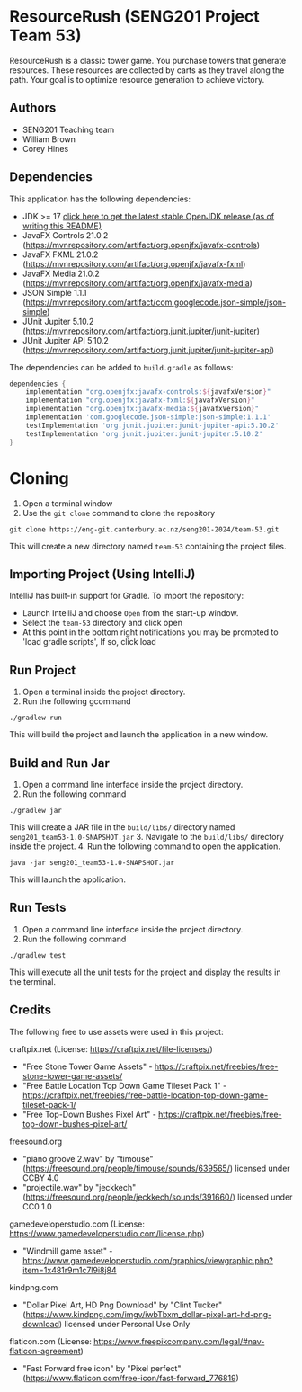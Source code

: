 # ResourceRush (SENG201 Project Team 53)
ResourceRush is a classic tower game. You purchase towers that generate resources. These resources are collected by 
carts as they travel along the path. Your goal is to optimize resource generation to achieve victory.

## Authors
- SENG201 Teaching team
- William Brown
- Corey Hines


## Dependencies
This application has the following dependencies:
- JDK >= 17 [click here to get the latest stable OpenJDK release (as of writing this README)](https://jdk.java.net/18/)
- JavaFX Controls 21.0.2 (https://mvnrepository.com/artifact/org.openjfx/javafx-controls)
- JavaFX FXML 21.0.2 (https://mvnrepository.com/artifact/org.openjfx/javafx-fxml)
- JavaFX Media 21.0.2 (https://mvnrepository.com/artifact/org.openjfx/javafx-media)
- JSON Simple 1.1.1 (https://mvnrepository.com/artifact/com.googlecode.json-simple/json-simple)
- JUnit Jupiter 5.10.2 (https://mvnrepository.com/artifact/org.junit.jupiter/junit-jupiter)
- JUnit Jupiter API 5.10.2 (https://mvnrepository.com/artifact/org.junit.jupiter/junit-jupiter-api)

The dependencies can be added to `build.gradle` as follows:
```gradle
dependencies {
    implementation "org.openjfx:javafx-controls:${javafxVersion}"
    implementation "org.openjfx:javafx-fxml:${javafxVersion}"
    implementation "org.openjfx:javafx-media:${javafxVersion}"
    implementation 'com.googlecode.json-simple:json-simple:1.1.1'
    testImplementation 'org.junit.jupiter:junit-jupiter-api:5.10.2'
    testImplementation 'org.junit.jupiter:junit-jupiter:5.10.2'
}
```


# Cloning
1. Open a terminal window
2. Use the `git clone` command to clone the repository
```
git clone https://eng-git.canterbury.ac.nz/seng201-2024/team-53.git
```
This will create a new directory named `team-53` containing the project files.


## Importing Project (Using IntelliJ)
IntelliJ has built-in support for Gradle. To import the repository:

- Launch IntelliJ and choose `Open` from the start-up window.
- Select the `team-53` directory and click open
- At this point in the bottom right notifications you may be prompted to 'load gradle scripts', If so, click load


## Run Project
1. Open a terminal inside the project directory.
2. Run the following gcommand
```
./gradlew run
```
This will build the project and launch the application in a new window.


## Build and Run Jar
1. Open a command line interface inside the project directory.
2. Run the following command
```
./gradlew jar
```
This will create a JAR file in the `build/libs/` directory named `seng201_team53-1.0-SNAPSHOT.jar`
3. Navigate to the `build/libs/` directory inside the project.
4. Run the following command to open the application.
```
java -jar seng201_team53-1.0-SNAPSHOT.jar
```
This will launch the application.


## Run Tests
1. Open a command line interface inside the project directory.
2. Run the following command
```
./gradlew test
```
This will execute all the unit tests for the project and display the results in the terminal.


## Credits 
The following free to use assets were used in this project:

craftpix.net (License: https://craftpix.net/file-licenses/)
- "Free Stone Tower Game Assets" - https://craftpix.net/freebies/free-stone-tower-game-assets/  
- "Free Battle Location Top Down Game Tileset Pack 1" - https://craftpix.net/freebies/free-battle-location-top-down-game-tileset-pack-1/
- "Free Top-Down Bushes Pixel Art" - https://craftpix.net/freebies/free-top-down-bushes-pixel-art/

freesound.org
- "piano groove 2.wav" by "timouse" (https://freesound.org/people/timouse/sounds/639565/) licensed under CCBY 4.0
- "projectile.wav" by "jeckkech" (https://freesound.org/people/jeckkech/sounds/391660/) licensed under CC0 1.0

gamedeveloperstudio.com (License: https://www.gamedeveloperstudio.com/license.php)
- "Windmill game asset" - https://www.gamedeveloperstudio.com/graphics/viewgraphic.php?item=1x481r9m1c7l9i8j84

kindpng.com
- "Dollar Pixel Art, HD Png Download" by "Clint Tucker" (https://www.kindpng.com/imgv/iwbTbxm_dollar-pixel-art-hd-png-download) licensed under Personal Use Only

flaticon.com (License: https://www.freepikcompany.com/legal/#nav-flaticon-agreement)
- "Fast Forward free icon" by "Pixel perfect" (https://www.flaticon.com/free-icon/fast-forward_776819)
